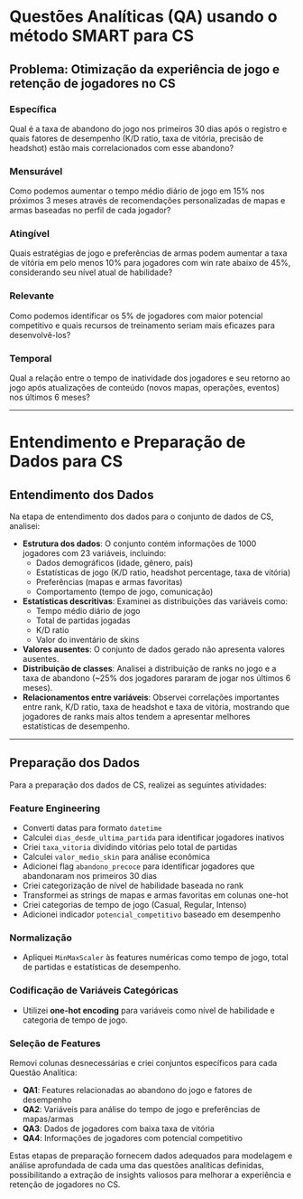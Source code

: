# Questões Analíticas (QA) usando o método SMART para CS

## Problema: Otimização da experiência de jogo e retenção de jogadores no CS

### Específica
Qual é a taxa de abandono do jogo nos primeiros 30 dias após o registro e quais fatores de desempenho (K/D ratio, taxa de vitória, precisão de headshot) estão mais correlacionados com esse abandono?

### Mensurável
Como podemos aumentar o tempo médio diário de jogo em 15% nos próximos 3 meses através de recomendações personalizadas de mapas e armas baseadas no perfil de cada jogador?

### Atingível
Quais estratégias de jogo e preferências de armas podem aumentar a taxa de vitória em pelo menos 10% para jogadores com win rate abaixo de 45%, considerando seu nível atual de habilidade?

### Relevante
Como podemos identificar os 5% de jogadores com maior potencial competitivo e quais recursos de treinamento seriam mais eficazes para desenvolvê-los?

### Temporal
Qual a relação entre o tempo de inatividade dos jogadores e seu retorno ao jogo após atualizações de conteúdo (novos mapas, operações, eventos) nos últimos 6 meses?

---

# Entendimento e Preparação de Dados para CS

## Entendimento dos Dados
Na etapa de entendimento dos dados para o conjunto de dados de CS, analisei:

- **Estrutura dos dados**: O conjunto contém informações de 1000 jogadores com 23 variáveis, incluindo:
  - Dados demográficos (idade, gênero, país)
  - Estatísticas de jogo (K/D ratio, headshot percentage, taxa de vitória)
  - Preferências (mapas e armas favoritas)
  - Comportamento (tempo de jogo, comunicação)
- **Estatísticas descritivas**: Examinei as distribuições das variáveis como:
  - Tempo médio diário de jogo
  - Total de partidas jogadas
  - K/D ratio
  - Valor do inventário de skins
- **Valores ausentes**: O conjunto de dados gerado não apresenta valores ausentes.
- **Distribuição de classes**: Analisei a distribuição de ranks no jogo e a taxa de abandono (~25% dos jogadores pararam de jogar nos últimos 6 meses).
- **Relacionamentos entre variáveis**: Observei correlações importantes entre rank, K/D ratio, taxa de headshot e taxa de vitória, mostrando que jogadores de ranks mais altos tendem a apresentar melhores estatísticas de desempenho.

---

## Preparação dos Dados
Para a preparação dos dados de CS, realizei as seguintes atividades:

### Feature Engineering
- Converti datas para formato `datetime`
- Calculei `dias_desde_ultima_partida` para identificar jogadores inativos
- Criei `taxa_vitoria` dividindo vitórias pelo total de partidas
- Calculei `valor_medio_skin` para análise econômica
- Adicionei flag `abandono_precoce` para identificar jogadores que abandonaram nos primeiros 30 dias
- Criei categorização de nível de habilidade baseada no rank
- Transformei as strings de mapas e armas favoritas em colunas one-hot
- Criei categorias de tempo de jogo (Casual, Regular, Intenso)
- Adicionei indicador `potencial_competitivo` baseado em desempenho

### Normalização
- Apliquei `MinMaxScaler` às features numéricas como tempo de jogo, total de partidas e estatísticas de desempenho.

### Codificação de Variáveis Categóricas
- Utilizei **one-hot encoding** para variáveis como nível de habilidade e categoria de tempo de jogo.

### Seleção de Features
Removi colunas desnecessárias e criei conjuntos específicos para cada Questão Analítica:

- **QA1**: Features relacionadas ao abandono do jogo e fatores de desempenho
- **QA2**: Variáveis para análise do tempo de jogo e preferências de mapas/armas
- **QA3**: Dados de jogadores com baixa taxa de vitória
- **QA4**: Informações de jogadores com potencial competitivo

Estas etapas de preparação fornecem dados adequados para modelagem e análise aprofundada de cada uma das questões analíticas definidas, possibilitando a extração de insights valiosos para melhorar a experiência e retenção de jogadores no CS.

